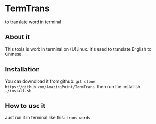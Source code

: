 # TermTrans
to translate word in terminal

## About it
This tools is work in terminal on (U)Linux.
It's used to translate English to Chinese.

## Installation
You can downdload it from github:
`git clone https://github.com/AmazingPoint/TermTrans`
Then run the install.sh
`./install.sh`

## How to use it
Just run it in terminal like this:
`trans words`


